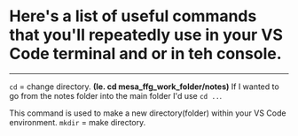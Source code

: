 # Here's a list of useful commands that you'll repeatedly use in your VS Code terminal and or in teh console.
-------------------------------------------------------------------------------------------
`cd` = change directory.
**(Ie. cd mesa_ffg_work_folder/notes)**
If I wanted to go from the notes folder into the main folder I'd use `cd ..`.

This command is used to make a new directory(folder) within your VS Code environment.
`mkdir` = make directory. 
